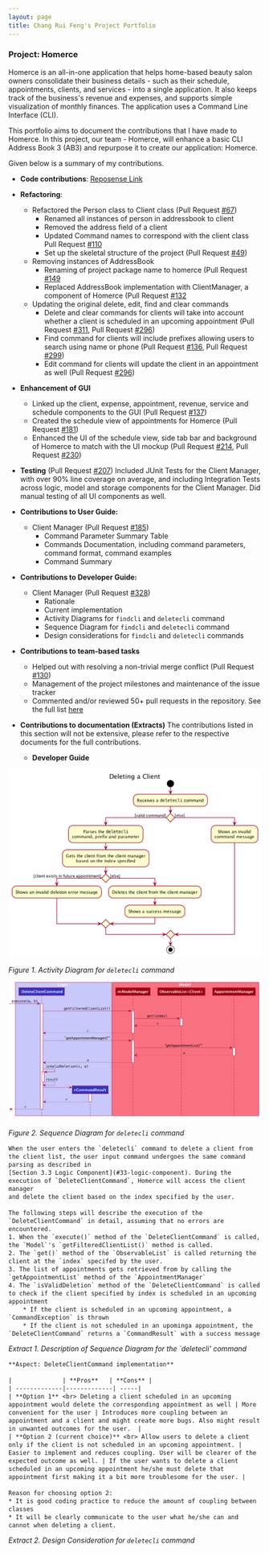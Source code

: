 ```yaml
---
layout: page
title: Chang Rui Feng's Project Portfolio
---
```


### Project: Homerce
Homerce is an all-in-one application that helps home-based beauty salon owners consolidate their business details - 
such as their schedule, appointments, clients, and services - into a single application. It also keeps track of the business's
revenue and expenses, and supports simple visualization of monthly finances.
The application uses a Command Line Interface (CLI).

This portfolio aims to document the contributions that I have made to Homerce. In this project, our team - Homerce,
will enhance a basic CLI Address Book 3 (AB3) and repurpose it to create our application: Homerce.

Given below is a summary of my contributions.

* **Code contributions**: [Reposense Link](https://nus-cs2103-ay2021s1.github.io/tp-dashboard/#breakdown=true&search=&sort=groupTitle&sortWithin=title&since=2020-08-14&timeframe=commit&mergegroup=&groupSelect=groupByRepos&checkedFileTypes=docs~functional-code~test-code~other&tabOpen=true&tabType=authorship&tabAuthor=RuiFengg&tabRepo=AY2021S1-CS2103T-W13-3%2Ftp%5Bmaster%5D&authorshipIsMergeGroup=false&authorshipFileTypes=docs~functional-code~test-code)

* **Refactoring**: 
    * Refactored the Person class to Client class (Pull Request [#67](https://github.com/AY2021S1-CS2103T-W13-3/tp/pull/67))
        * Renamed all instances of person in addressbook to client
        * Removed the address field of a client
        * Updated Command names to correspond with the client class Pull Request [#110](https://github.com/AY2021S1-CS2103T-W13-3/tp/pull/110)
        * Set up the skeletal structure of the project (Pull Request [#49](https://github.com/AY2021S1-CS2103T-W13-3/tp/pull/49))
    * Removing instances of AddressBook 
        * Renaming of project package name to homerce  (Pull Request [#149](https://github.com/AY2021S1-CS2103T-W13-3/tp/pull/149)
        * Replaced AddressBook implementation with ClientManager, a component of Homerce (Pull Request [#132](https://github.com/AY2021S1-CS2103T-W13-3/tp/pull/132) 
    * Updating the original delete, edit, find and clear commands
        * Delete and clear commands for clients will take into account whether a client is scheduled in an upcoming appointment (Pull Request [#311](https://github.com/AY2021S1-CS2103T-W13-3/tp/pull/311), Pull Request [#296](https://github.com/AY2021S1-CS2103T-W13-3/tp/pull/296))
        * Find command for clients will include prefixes allowing users to search using name or phone (Pull Request [#136](https://github.com/AY2021S1-CS2103T-W13-3/tp/pull/136), Pull Request [#299](https://github.com/AY2021S1-CS2103T-W13-3/tp/pull/299))
        * Edit command for clients will update the client in an appointment as well (Pull Request [#296](https://github.com/AY2021S1-CS2103T-W13-3/tp/pull/296))
* **Enhancement of GUI**
    * Linked up the client, expense, appointment, revenue, service and schedule components to the GUI (Pull Request [#137](https://github.com/AY2021S1-CS2103T-W13-3/tp/pull/137))
    * Created the schedule view of appointments for Homerce (Pull Request [#181](https://github.com/AY2021S1-CS2103T-W13-3/tp/pull/181))
    * Enhanced the UI of the schedule view, side tab bar and background of Homerce to match with the UI mockup (Pull Request [#214](https://github.com/AY2021S1-CS2103T-W13-3/tp/pull/214), Pull Request [#230](https://github.com/AY2021S1-CS2103T-W13-3/tp/pull/230))
* **Testing** (Pull Request [#207](https://github.com/AY2021S1-CS2103T-W13-3/tp/pull/207))
Included JUnit Tests for the Client Manager, with over 90% line coverage on average, and including Integration Tests across logic, model and storage components for the Client Manager. Did manual testing of all UI components as well.
* **Contributions to User Guide:** <br>
    * Client Manager (Pull Request [#185](https://github.com/AY2021S1-CS2103T-W13-3/tp/pull/185))
        * Command Parameter Summary Table
        * Commands Documentation, including command parameters, command format, command examples
        * Command Summary 
* **Contributions to Developer Guide:** <br>
    * Client Manager (Pull Request [#328](https://github.com/AY2021S1-CS2103T-W13-3/tp/pull/328))
        * Rationale
        * Current implementation
        * Activity Diagrams for `findcli` and `deletecli` command
        * Sequence Diagram for `findcli` and `deletecli` command
        * Design considerations for `findcli` and `deletecli` commands
* **Contributions to team-based tasks**
    * Helped out with resolving a non-trivial merge conflict (Pull Request [#130](https://github.com/AY2021S1-CS2103T-W13-3/tp/pull/130))
    * Management of the project milestones and maintenance of the issue tracker
    * Commented and/or reviewed 50+ pull requests in the repository. See the full list [here](https://github.com/AY2021S1-CS2103T-W13-3/tp/pulls?page=2&q=is%3Apr+is%3Aclosed+commenter%3ARuiFengg)
* **Contributions to documentation (Extracts)**
The contributions listed in this section will not be extensive, please refer to the respective documents for the full contributions.

    * **Developer Guide**

![Activity diagram for deletecli_command](../images/DeleteClientActivityDiagram.png)

_Figure 1. Activity Diagram for `deletecli` command_

![Sequence diagram for deletecli command](../images/DeleteClientSequenceDiagram.png)

_Figure 2. Sequence Diagram for `deletecli` command_

```
When the user enters the `deletecli` command to delete a client from the client list, the user input command undergoes the same command parsing as described in
[Section 3.3 Logic Component](#33-logic-component). During the execution of `DeleteClientCommand`, Homerce will access the client manager
and delete the client based on the index specified by the user. 

The following steps will describe the execution of the `DeleteClientCommand` in detail, assuming that no errors are encountered.
1. When the `execute()` method of the `DeleteClientCommand` is called, the `Model`'s `getFilteredClientList()` method is called.
2. The `get()` method of the `ObservableList` is called returning the client at the `index` specifed by the user.
3. The list of appointments gets retrieved from by calling the `getAppointmentList` method of the `AppointmentManager`
4. The `isValidDeletion` method of the `DeleteClientCommand` is called to check if the client specified by index is scheduled in an upcoming appointment
    * If the client is scheduled in an upcoming appointment, a `CommandException` is thrown
    * If the client is not scheduled in an upominga appointment, the `DeleteClientCommand` returns a `CommandResult` with a success message
```
_Extract 1. Description of Sequence Diagram for the `deletecli' command_

```
**Aspect: DeleteClientCommand implementation**

|              | **Pros**   | **Cons** |
| -------------|-------------| -----|
| **Option 1** <br> Deleting a client scheduled in an upcoming appointment would delete the corresponding appointment as well | More convenient for the user | Introduces more coupling between an appointment and a client and might create more bugs. Also might result in unwanted outcomes for the user.  |
| **Option 2 (current choice)** <br> Allow users to delete a client only if the client is not scheduled in an upcoming appointment. | Easier to implement and reduces coupling. User will be clearer of the expected outcome as well. | If the user wants to delete a client scheduled in an upcoming appointment he/she must delete that appointment first making it a bit more troublesome for the user. |

Reason for choosing option 2:
* It is good coding practice to reduce the amount of coupling between classes
* It will be clearly communicate to the user what he/she can and cannot when deleting a client.
```

_Extract 2. Design Consideration for `deletecli` command_
